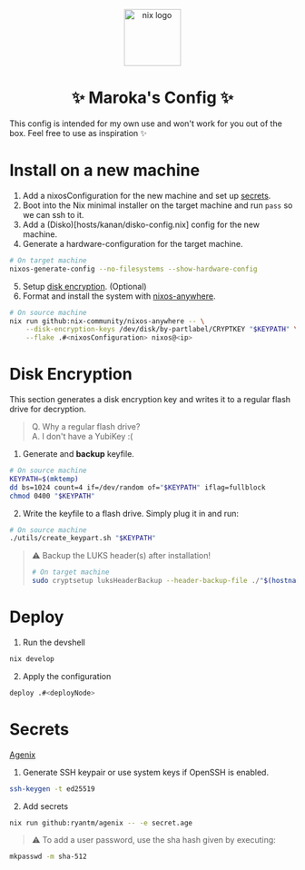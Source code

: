 <p align="center">
<img src="https://raw.githubusercontent.com/NixOS/nixos-artwork/ea1384e183f556a94df85c7aa1dcd411f5a69646/logo/nix-snowflake-colours.svg" alt="nix logo" width="100"/>
</p>

<h1 align="center">✨ Maroka's Config ✨</h1>

This config is intended for my own use and won't work for you out of the box. Feel free to use as inspiration ✨

# Install on a new machine

1. Add a nixosConfiguration for the new machine and set up [secrets](#setting-up-secrets).
2. Boot into the Nix minimal installer on the target machine and run `pass` so we can ssh to it.
3. Add a (Disko)[hosts/kanan/disko-config.nix] config for the new machine.
4. Generate a hardware-configuration for the target machine.
```bash
# On target machine
nixos-generate-config --no-filesystems --show-hardware-config
```
5. Setup [disk encryption](#disk-encryption). (Optional)
6. Format and install the system with [nixos-anywhere](https://github.com/nix-community/nixos-anywhere).
```bash
# On source machine
nix run github:nix-community/nixos-anywhere -- \
    --disk-encryption-keys /dev/disk/by-partlabel/CRYPTKEY "$KEYPATH" \
    --flake .#<nixosConfiguration> nixos@<ip>
```

# Disk Encryption

This section generates a disk encryption key and writes it to a regular flash drive for decryption.
> Q. Why a regular flash drive?\
> A. I don't have a YubiKey :(

1. Generate and __backup__ keyfile.
```bash
# On source machine
KEYPATH=$(mktemp)
dd bs=1024 count=4 if=/dev/random of="$KEYPATH" iflag=fullblock
chmod 0400 "$KEYPATH"
```
2. Write the keyfile to a flash drive. Simply plug it in and run:
```bash
# On source machine
./utils/create_keypart.sh "$KEYPATH"
```

> :warning: Backup the LUKS header(s) after installation!
> ```bash
> # On target machine
> sudo cryptsetup luksHeaderBackup --header-backup-file ./"$(hostname)".luksheader <crypt-partition>
> ```

# Deploy

1. Run the devshell
```bash
nix develop
```
2. Apply the configuration

```bash
deploy .#<deployNode>
```

# Secrets

[Agenix](https://github.com/ryantm/agenix)

1. Generate SSH keypair or use system keys if OpenSSH is enabled.
```bash
ssh-keygen -t ed25519
```
2. Add secrets
```bash
nix run github:ryantm/agenix -- -e secret.age
```

> :warning: To add a user password, use the sha hash given by executing:
```bash
mkpasswd -m sha-512
```
